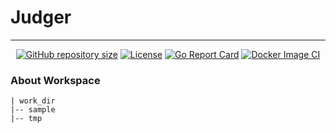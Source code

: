 # Judger

---

<div align="center">

<a href="https://github.com/isther/judger"><img src="https://img.shields.io/github/repo-size/isther/judger?style=flat-square&label=Repo" alt="GitHub repository size"/></a> <a href="https://github.com/isther/judger/blob/master/LICENSE"><img src="https://img.shields.io/github/license/isther/judger?style=flat-square&logo=GNU&label=License" alt="License" /></a> [![Go Report Card](https://goreportcard.com/badge/github.com/isther/judger)](https://goreportcard.com/report/github.com/isther/judger) [![Docker Image CI](https://github.com/isther/judger/actions/workflows/docker-image.yml/badge.svg)](https://github.com/isther/judger/actions/workflows/docker-image.yml)

</div>

### About Workspace

```
| work_dir
|-- sample
|-- tmp
```
